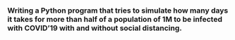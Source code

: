 ### Writing a Python program that tries to simulate how many days it takes for more than half of a population of 1M to be infected with COVID’19 with and without social distancing.

